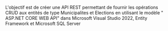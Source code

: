 L'objectif est de créer une API REST permettant de fournir les opérations CRUD aux entités de type Municipalites et Elections en utilisant le modèle " ASP.NET CORE WEB API" dans Microsoft Visual Studio 2022, Entity Framework et Microsoft SQL Server
